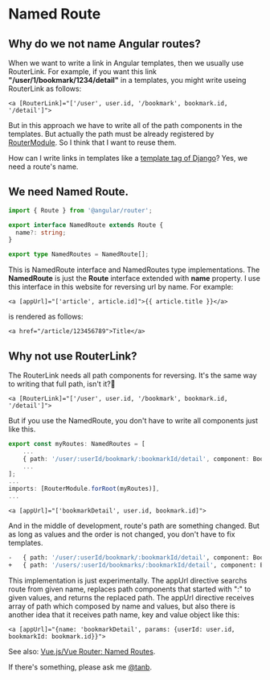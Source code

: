 # Named Route


## Why do we not name Angular routes?

When we want to write a link in Angular templates, then we usually use RouterLink. For example, if you want this link **"/user/1/bookmark/1234/detail"** in a templates, you might write useing RouterLink as follows:

```markup
<a [RouterLink]="['/user', user.id, '/bookmark', bookmark.id, '/detail']">
```

But in this approach we have to write all of the path components in the templates. But actually the path must be already registered by [RouterModule](https://angular.io/api/router/RouterModule). So I think that I want to reuse them.

How can I write links in templates like a [template tag of Django](https://docs.djangoproject.com/en/2.1/ref/templates/builtins/#std:templatetag-url)? Yes, we need a route's name.


## We need Named Route.

```typescript
import { Route } from '@angular/router';

export interface NamedRoute extends Route {
  name?: string;
}

export type NamedRoutes = NamedRoute[];
```

This is NamedRoute interface and NamedRoutes type implementations. The **NamedRoute** is just the **Route** interface extended with **name** property. I use this interface in this website for reversing url by name. For example:

```markup
<a [appUrl]="['article', article.id]">{{ article.title }}</a>
```

is rendered as follows:

```markup
<a href="/article/123456789">Title</a>
```

## Why not use RouterLink?

The RouterLink needs all path components for reversing. It's the same way to writing that full path, isn't it?🤔

```markup
<a [RouterLink]="['/user', user.id, '/bookmark', bookmark.id, '/detail']">
```

But if you use the NamedRoute, you don't have to write all components just like this.

```typescript
export const myRoutes: NamedRoutes = [
    ...
    { path: '/user/:userId/bookmark/:bookmarkId/detail', component: BookmarkDetailComponent, name: 'bookmarkDetail' },
    ...
];
...
imports: [RouterModule.forRoot(myRoutes)],
...
```

```markup
<a [appUrl]="['bookmarkDetail', user.id, bookmark.id]">
```

And in the middle of development, route's path are something changed. But as long as values and the order is not changed, you don't have to fix templates.

```bash
-   { path: '/user/:userId/bookmark/:bookmarkId/detail', component: BookmarkDetailComponent, name: 'bookmarkDetail' },
+   { path: '/users/:userId/bookmarks/:bookmarkId/detail', component: BookmarkDetailComponent, name: 'bookmarkDetail' },
```

This implementation is just experimentally. The appUrl directive searchs route from given name, replaces path components that started with ":" to given values, and returns the replaced path. The appUrl directive receives array of path which composed by name and values, but also there is another idea that it receives path name, key and value object like this:

```markup
<a [appUrl]="{name: 'bookmarkDetail', params: {userId: user.id, bookmarkId: bookmark.id}}">
```

See also: [Vue.js/Vue Router: Named Routes](https://router.vuejs.org/guide/essentials/named-routes.html).

If there's something, please ask me [@tanb](https://twitter.com/tanb).
